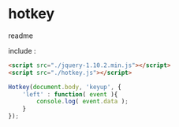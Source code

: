 hotkey
======
readme

include :
```html
<script src="./jquery-1.10.2.min.js"></script>
<script src="./hotkey.js"></script>
```


```javascript
Hotkey(document.body, 'keyup', {
    'left' : function( event ){
        console.log( event.data );  
    }
});
```
    
